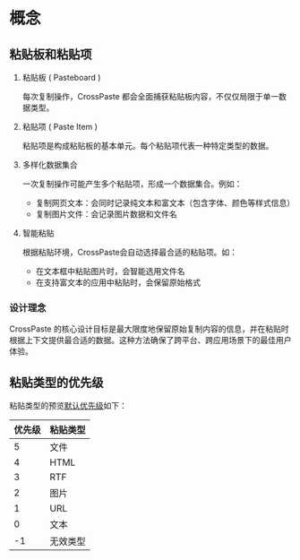 # 概念

## 粘贴板和粘贴项

1. 粘贴板 ( Pasteboard )

   每次复制操作，CrossPaste 都会全面捕获粘贴板内容，不仅仅局限于单一数据类型。

2. 粘贴项 ( Paste Item )

   粘贴项是构成粘贴板的基本单元。每个粘贴项代表一种特定类型的数据。

3. 多样化数据集合

   一次复制操作可能产生多个粘贴项，形成一个数据集合。例如：

    - 复制网页文本：会同时记录纯文本和富文本（包含字体、颜色等样式信息）
    - 复制图片文件：会记录图片数据和文件名

4. 智能粘贴

   根据粘贴环境，CrossPaste会自动选择最合适的粘贴项。如：

    - 在文本框中粘贴图片时，会智能选用文件名
    - 在支持富文本的应用中粘贴时，会保留原始格式

### 设计理念
CrossPaste 的核心设计目标是最大限度地保留原始复制内容的信息，并在粘贴时根据上下文提供最合适的数据。这种方法确保了跨平台、跨应用场景下的最佳用户体验。

## 粘贴类型的优先级

粘贴类型的预览[默认优先级](https://github.com/CrossPaste/crosspaste-desktop/blob/main/composeApp/src/desktopMain/kotlin/com/crosspaste/paste/plugin/processs/SortPlugin.kt)如下：

| 优先级 | 粘贴类型 |
|-----|------|
| 5   | 文件   |
| 4   | HTML |
| 3   | RTF  |
| 2   | 图片   |
| 1   | URL  |
| 0   | 文本   |
| -1  | 无效类型 |